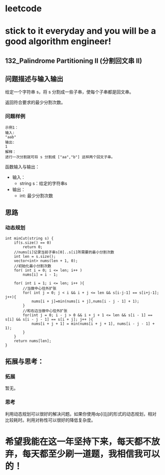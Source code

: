 # leetcode
# stick to it everyday and you will be a good algorithm engineer!
## 132_Palindrome Partitioning II (分割回文串 II)
## 问题描述与输入输出
给定一个字符串 s，将 s 分割成一些子串，使每个子串都是回文串。

返回符合要求的最少分割次数。

### 问题样例

	示例1：
	输入:
	"aab"
	输出:
	1
	解释：
	进行一次分割就可将 s 分割成 ["aa","b"] 这样两个回文子串。
	
	

函数输入与输出：
* 输入：
	* string s：给定的字符串s
* 输出：
	* int: 最少分割次数

## 思路			
### 动态规划
	
	int minCut(string s) {
        if(s.size() == 0)
            return 0;
        //nums[i]记录当前子串s[0]..s[i]所需要的最小分割次数
        int len = s.size();
        vector<int> nums(len + 1, 0);
        //初始化最小分割次数
        for( int i = 0; i <= len; i++ )
            nums[i] = i - 1;
        
        for( int i = 1; i <= len; i++ ){
            //当做中心往外扩张
            for( int j = 0; j < i && i + j <= len && s[i-j-1] == s[i+j-1]; j++){
                nums[i + j]=min(nums[i + j],nums[i - j - 1] + 1);
            }
            //和右边当做中心往外扩张
            for(int j = 0; i - j > 0 && i + j + 1 <= len && s[i - 1] == s[i] && s[i - j - 1] == s[i + j]; j++ ){
                nums[i + j + 1] = min(nums[i + j + 1], nums[i - j - 1] + 1);
            }
        }
        return nums[len];
    }
	
	
## 拓展与思考：
### 拓展
暂无。
### 思考
利用动态规划可以很好的解决问题。如果你使用dp[i][j]的形式的动态规划，相对比较耗时。利用对称性可以很好的降低复杂度。
	  
# 希望我能在这一年坚持下来，每天都不放弃，每天都至少刷一道题，我相信我可以的！
